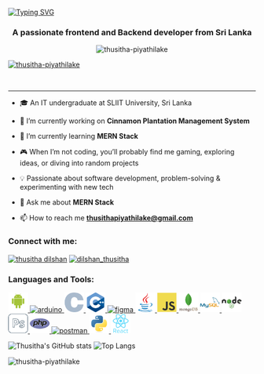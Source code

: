 <!-- Typing animation -->

[![Typing SVG](https://readme-typing-svg.herokuapp.com?font=Fira+Code&size=28&pause=1000&color=36BCF7&width=600&lines=Hey+there!+I'm+Thusitha+👋;An+IT+Undergraduate+at+SLIIT+🎓;Passionate+about+Software+Development+💻;Always+Coding+%26+Learning+🚀)](https://git.io/typing-svg)


<h3 align="center">A passionate frontend and Backend developer from Sri Lanka</h3>

<p align="center"> 
  <img src="https://komarev.com/ghpvc/?username=thusitha-piyathilake&label=Profile%20views&color=0e75b6&style=flat" alt="thusitha-piyathilake" /> 
</p>


<p align="left"> <a href="https://github.com/ryo-ma/github-profile-trophy"><img src="https://github-profile-trophy.vercel.app/?username=thusitha-piyathilake" alt="thusitha-piyathilake" /></a> </p>

<p align="left"> <a href="https://twitter.com/" target="blank"><img src="https://img.shields.io/twitter/follow/?logo=twitter&style=for-the-badge" alt="" /></a> </p>


 ---

- 🎓 An IT undergraduate at SLIIT University, Sri Lanka

- 🔭 I’m currently working on **Cinnamon Plantation Management System**

- 🌱 I’m currently learning **MERN Stack**

- 🎮 When I’m not coding, you’ll probably find me gaming, exploring ideas, or diving into random projects
  
- 💡 Passionate about software development, problem-solving & experimenting with new tech

- 💬 Ask me about **MERN Stack**

- 📫 How to reach me **thusithapiyathilake@gmail.com**


<h3 align="left">Connect with me:</h3>
<p align="left">
<a href="https://fb.com/thusitha dilshan" target="blank"><img align="center" src="https://raw.githubusercontent.com/rahuldkjain/github-profile-readme-generator/master/src/images/icons/Social/facebook.svg" alt="thusitha dilshan" height="30" width="40" /></a>
<a href="https://instagram.com/dilshan_thusitha" target="blank"><img align="center" src="https://raw.githubusercontent.com/rahuldkjain/github-profile-readme-generator/master/src/images/icons/Social/instagram.svg" alt="dilshan_thusitha" height="30" width="40" /></a>
</p>

<h3 align="left">Languages and Tools:</h3>
<p align="left"> <a href="https://developer.android.com" target="_blank" rel="noreferrer"> <img src="https://raw.githubusercontent.com/devicons/devicon/master/icons/android/android-original-wordmark.svg" alt="android" width="40" height="40"/> </a> <a href="https://www.arduino.cc/" target="_blank" rel="noreferrer"> <img src="https://cdn.worldvectorlogo.com/logos/arduino-1.svg" alt="arduino" width="40" height="40"/> </a> <a href="https://www.cprogramming.com/" target="_blank" rel="noreferrer"> <img src="https://raw.githubusercontent.com/devicons/devicon/master/icons/c/c-original.svg" alt="c" width="40" height="40"/> </a> <a href="https://www.w3schools.com/cpp/" target="_blank" rel="noreferrer"> <img src="https://raw.githubusercontent.com/devicons/devicon/master/icons/cplusplus/cplusplus-original.svg" alt="cplusplus" width="40" height="40"/> </a> <a href="https://www.figma.com/" target="_blank" rel="noreferrer"> <img src="https://www.vectorlogo.zone/logos/figma/figma-icon.svg" alt="figma" width="40" height="40"/> </a> <a href="https://www.java.com" target="_blank" rel="noreferrer"> <img src="https://raw.githubusercontent.com/devicons/devicon/master/icons/java/java-original.svg" alt="java" width="40" height="40"/> </a> <a href="https://developer.mozilla.org/en-US/docs/Web/JavaScript" target="_blank" rel="noreferrer"> <img src="https://raw.githubusercontent.com/devicons/devicon/master/icons/javascript/javascript-original.svg" alt="javascript" width="40" height="40"/> </a> <a href="https://www.mongodb.com/" target="_blank" rel="noreferrer"> <img src="https://raw.githubusercontent.com/devicons/devicon/master/icons/mongodb/mongodb-original-wordmark.svg" alt="mongodb" width="40" height="40"/> </a> <a href="https://www.mysql.com/" target="_blank" rel="noreferrer"> <img src="https://raw.githubusercontent.com/devicons/devicon/master/icons/mysql/mysql-original-wordmark.svg" alt="mysql" width="40" height="40"/> </a> <a href="https://nodejs.org" target="_blank" rel="noreferrer"> <img src="https://raw.githubusercontent.com/devicons/devicon/master/icons/nodejs/nodejs-original-wordmark.svg" alt="nodejs" width="40" height="40"/> </a> <a href="https://www.photoshop.com/en" target="_blank" rel="noreferrer"> <img src="https://raw.githubusercontent.com/devicons/devicon/master/icons/photoshop/photoshop-line.svg" alt="photoshop" width="40" height="40"/> </a> <a href="https://www.php.net" target="_blank" rel="noreferrer"> <img src="https://raw.githubusercontent.com/devicons/devicon/master/icons/php/php-original.svg" alt="php" width="40" height="40"/> </a> <a href="https://postman.com" target="_blank" rel="noreferrer"> <img src="https://www.vectorlogo.zone/logos/getpostman/getpostman-icon.svg" alt="postman" width="40" height="40"/> </a> <a href="https://www.python.org" target="_blank" rel="noreferrer"> <img src="https://raw.githubusercontent.com/devicons/devicon/master/icons/python/python-original.svg" alt="python" width="40" height="40"/> </a> <a href="https://reactjs.org/" target="_blank" rel="noreferrer"> <img src="https://raw.githubusercontent.com/devicons/devicon/master/icons/react/react-original-wordmark.svg" alt="react" width="40" height="40"/> </a> </p>

  ![Thusitha's GitHub stats](https://github-readme-stats.vercel.app/api?username=thusitha-piyathilake&show_icons=true&theme=tokyonight)
  ![Top Langs](https://github-readme-stats.vercel.app/api/top-langs/?username=thusitha-piyathilake&layout=compact&theme=tokyonight)  

<p><img align="center" src="https://github-readme-streak-stats.herokuapp.com/?user=thusitha-piyathilake&" alt="thusitha-piyathilake" /></p>
